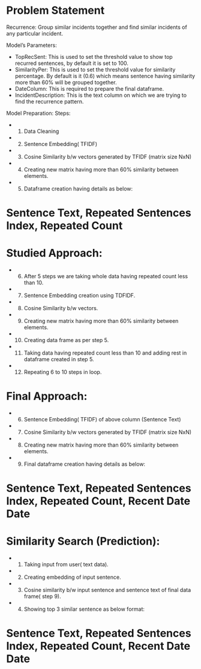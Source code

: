 # Problem Statement


Recurrence: Group similar incidents together and find similar incidents of any particular incident.

Model’s Parameters:
- TopRecSent: This is used to set the threshold value to show top recurred sentences, by default it is set to 100.
- SimilarityPer: This is used to set the threshold value for similarity percentage. By default is it (0.6) which means sentence having similarity more than 60% will be grouped together.
- DateColumn: This is required to prepare the final dataframe.
- IncidentDescription: This is the text column on which we are trying to find the recurrence pattern.

Model Preparation:
Steps:
- 1.	Data Cleaning
- 2.	Sentence Embedding( TFIDF)
- 3.	Cosine Similarity b/w vectors generated by TFIDF (matrix size NxN)
- 4.	Creating new matrix having more than 60% similarity between elements.
- 5.	Dataframe creation having details as below:

# Sentence Text,	Repeated Sentences Index,	Repeated Count

# Studied Approach:
- 6. After 5 steps we are taking whole data having repeated count less than 10.
- 7. Sentence Embedding creation using  TDFIDF.
- 8. Cosine Similarity b/w vectors.
- 9. Creating new matrix having more than 60% similarity between elements.
- 10. Creating data frame as per step 5.
- 11. Taking data having repeated count less than 10 and adding rest in dataframe created in step 5.
- 12. Repeating 6 to 10 steps in loop.

# Final Approach:
- 6.	Sentence Embedding( TFIDF) of above column (Sentence Text)
- 7.	Cosine Similarity b/w vectors generated by TFIDF (matrix size NxN)
- 8.	Creating new matrix having more than 60% similarity between elements.
- 9.	Final dataframe creation having details as below: 

# Sentence Text,	Repeated Sentences Index,	Repeated Count,	Recent Date	 Date
				


# Similarity Search (Prediction):
- 1.	Taking input from user( text data).
- 2.	Creating embedding of input sentence.
- 3.	Cosine similarity b/w input sentence and sentence text of final data frame( step 9).
- 4.	Showing top 3 similar sentence as below format:

# Sentence Text,	Repeated Sentences Index,	Repeated Count,	Recent Date	 Date
				

